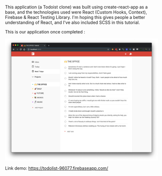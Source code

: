 This application (a Todoist clone) was built using create-react-app as a base, and the technologies used were React (Custom Hooks, Context), Firebase & React Testing Library. I'm hoping this gives people a better understanding of React, and I've also included SCSS in this tutorial.

This is our application once completed : 

![Preview](todoist-preview.png?raw=true)

Link demo: https://todolist-96077.firebaseapp.com/
